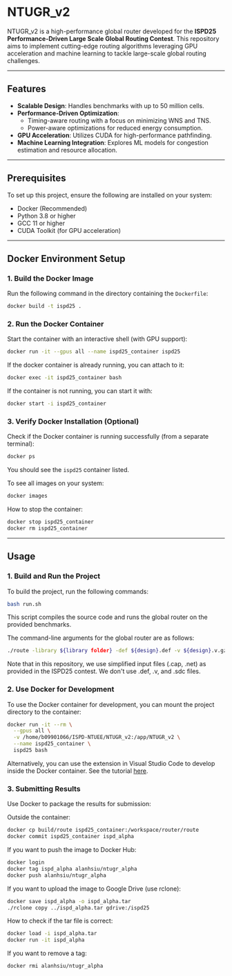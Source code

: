 # NTUGR_v2

NTUGR_v2 is a high-performance global router developed for the **ISPD25 Performance-Driven Large Scale Global Routing Contest**. This repository aims to implement cutting-edge routing algorithms leveraging GPU acceleration and machine learning to tackle large-scale global routing challenges.

---

## Features

- **Scalable Design**: Handles benchmarks with up to 50 million cells.
- **Performance-Driven Optimization**:
  - Timing-aware routing with a focus on minimizing WNS and TNS.
  - Power-aware optimizations for reduced energy consumption.
- **GPU Acceleration**: Utilizes CUDA for high-performance pathfinding.
- **Machine Learning Integration**: Explores ML models for congestion estimation and resource allocation.

---

## Prerequisites

To set up this project, ensure the following are installed on your system:
- Docker (Recommended)
- Python 3.8 or higher
- GCC 11 or higher
- CUDA Toolkit (for GPU acceleration)

---

## Docker Environment Setup

### 1. Build the Docker Image
Run the following command in the directory containing the `Dockerfile`:

```bash
docker build -t ispd25 .
```
### 2. Run the Docker Container
Start the container with an interactive shell (with GPU support):
```bash
docker run -it --gpus all --name ispd25_container ispd25
```
If the docker container is already running, you can attach to it:
```bash
docker exec -it ispd25_container bash
```

If the container is not running, you can start it with:
```bash
docker start -i ispd25_container
```

### 3. Verify Docker Installation (Optional)
Check if the Docker container is running successfully (from a separate terminal):
```bash
docker ps
```
You should see the `ispd25` container listed.

To see all images on your system:
```bash
docker images
```

How to stop the container:
```bash
docker stop ispd25_container
docker rm ispd25_container
```

---

## Usage

### 1. Build and Run the Project
To build the project, run the following commands:
```bash
bash run.sh
```
This script compiles the source code and runs the global router on the provided benchmarks.

The command-line arguments for the global router are as follows:
```bash
./route -library ${library folder} -def ${design}.def -v ${design}.v.gz -sdc ${design}.sdc -cap ${design}.cap -net ${design}.net -output ${design}.route
```

Note that in this repository, we use simplified input files (.cap, .net) as provided in the ISPD25 contest. We don't use .def, .v, and .sdc files.

### 2. Use Docker for Development
To use the Docker container for development, you can mount the project directory to the container:
```bash
docker run -it --rm \
  --gpus all \
  -v /home/b09901066/ISPD-NTUEE/NTUGR_v2:/app/NTUGR_v2 \
  --name ispd25_container \
  ispd25 bash
```

Alternatively, you can use the extension in Visual Studio Code to develop inside the Docker container.
See the tutorial [here](https://medium.com/%E5%A4%BE%E7%B8%AB%E4%B8%AD%E6%B1%82%E7%94%9F%E5%AD%98%E7%9A%84%E4%BA%BA%E9%A1%9E/%E4%BD%BF%E7%94%A8visual-studio-code-%E9%81%A0%E7%AB%AF%E6%93%8D%E4%BD%9Cdocker%E7%92%B0%E5%A2%83%E4%B8%8B%E7%9A%84%E6%AA%94%E6%A1%88-ebb35292a5b1).

### 3. Submitting Results
Use Docker to package the results for submission:

Outside the container:
```bash
docker cp build/route ispd25_container:/workspace/router/route
docker commit ispd25_container ispd_alpha
```

If you want to push the image to Docker Hub:

```bash
docker login
docker tag ispd_alpha alanhsiu/ntugr_alpha
docker push alanhsiu/ntugr_alpha
```

If you want to upload the image to Google Drive (use rclone):
```bash
docker save ispd_alpha -o ispd_alpha.tar
./rclone copy ../ispd_alpha.tar gdrive:/ispd25
```

How to check if the tar file is correct:
```bash
docker load -i ispd_alpha.tar
docker run -it ispd_alpha
```

If you want to remove a tag:
```bash
docker rmi alanhsiu/ntugr_alpha
```
